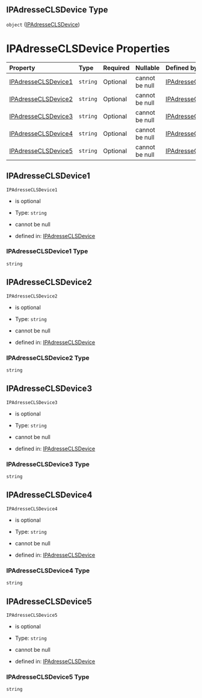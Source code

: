 ## IPAdresseCLSDevice Type

`object` ([IPAdresseCLSDevice](ipadresseclsdevice.md))

# IPAdresseCLSDevice Properties

| Property                                    | Type     | Required | Nullable       | Defined by                                                                                                                                                                                                                  |
| :------------------------------------------ | :------- | :------- | :------------- | :-------------------------------------------------------------------------------------------------------------------------------------------------------------------------------------------------------------------------- |
| [IPAdresseCLSDevice1](#ipadresseclsdevice1) | `string` | Optional | cannot be null | [IPAdresseCLSDevice](ipadresseclsdevice-properties-ipadresseclsdevice1.md "https://raw.githubusercontent.com/conuti-gmbh/bo4e-schema/master/schemas/v1/com/IPAdresseCLSDevice.schema.json#/properties/IPAdresseCLSDevice1") |
| [IPAdresseCLSDevice2](#ipadresseclsdevice2) | `string` | Optional | cannot be null | [IPAdresseCLSDevice](ipadresseclsdevice-properties-ipadresseclsdevice2.md "https://raw.githubusercontent.com/conuti-gmbh/bo4e-schema/master/schemas/v1/com/IPAdresseCLSDevice.schema.json#/properties/IPAdresseCLSDevice2") |
| [IPAdresseCLSDevice3](#ipadresseclsdevice3) | `string` | Optional | cannot be null | [IPAdresseCLSDevice](ipadresseclsdevice-properties-ipadresseclsdevice3.md "https://raw.githubusercontent.com/conuti-gmbh/bo4e-schema/master/schemas/v1/com/IPAdresseCLSDevice.schema.json#/properties/IPAdresseCLSDevice3") |
| [IPAdresseCLSDevice4](#ipadresseclsdevice4) | `string` | Optional | cannot be null | [IPAdresseCLSDevice](ipadresseclsdevice-properties-ipadresseclsdevice4.md "https://raw.githubusercontent.com/conuti-gmbh/bo4e-schema/master/schemas/v1/com/IPAdresseCLSDevice.schema.json#/properties/IPAdresseCLSDevice4") |
| [IPAdresseCLSDevice5](#ipadresseclsdevice5) | `string` | Optional | cannot be null | [IPAdresseCLSDevice](ipadresseclsdevice-properties-ipadresseclsdevice5.md "https://raw.githubusercontent.com/conuti-gmbh/bo4e-schema/master/schemas/v1/com/IPAdresseCLSDevice.schema.json#/properties/IPAdresseCLSDevice5") |

## IPAdresseCLSDevice1



`IPAdresseCLSDevice1`

*   is optional

*   Type: `string`

*   cannot be null

*   defined in: [IPAdresseCLSDevice](ipadresseclsdevice-properties-ipadresseclsdevice1.md "https://raw.githubusercontent.com/conuti-gmbh/bo4e-schema/master/schemas/v1/com/IPAdresseCLSDevice.schema.json#/properties/IPAdresseCLSDevice1")

### IPAdresseCLSDevice1 Type

`string`

## IPAdresseCLSDevice2



`IPAdresseCLSDevice2`

*   is optional

*   Type: `string`

*   cannot be null

*   defined in: [IPAdresseCLSDevice](ipadresseclsdevice-properties-ipadresseclsdevice2.md "https://raw.githubusercontent.com/conuti-gmbh/bo4e-schema/master/schemas/v1/com/IPAdresseCLSDevice.schema.json#/properties/IPAdresseCLSDevice2")

### IPAdresseCLSDevice2 Type

`string`

## IPAdresseCLSDevice3



`IPAdresseCLSDevice3`

*   is optional

*   Type: `string`

*   cannot be null

*   defined in: [IPAdresseCLSDevice](ipadresseclsdevice-properties-ipadresseclsdevice3.md "https://raw.githubusercontent.com/conuti-gmbh/bo4e-schema/master/schemas/v1/com/IPAdresseCLSDevice.schema.json#/properties/IPAdresseCLSDevice3")

### IPAdresseCLSDevice3 Type

`string`

## IPAdresseCLSDevice4



`IPAdresseCLSDevice4`

*   is optional

*   Type: `string`

*   cannot be null

*   defined in: [IPAdresseCLSDevice](ipadresseclsdevice-properties-ipadresseclsdevice4.md "https://raw.githubusercontent.com/conuti-gmbh/bo4e-schema/master/schemas/v1/com/IPAdresseCLSDevice.schema.json#/properties/IPAdresseCLSDevice4")

### IPAdresseCLSDevice4 Type

`string`

## IPAdresseCLSDevice5



`IPAdresseCLSDevice5`

*   is optional

*   Type: `string`

*   cannot be null

*   defined in: [IPAdresseCLSDevice](ipadresseclsdevice-properties-ipadresseclsdevice5.md "https://raw.githubusercontent.com/conuti-gmbh/bo4e-schema/master/schemas/v1/com/IPAdresseCLSDevice.schema.json#/properties/IPAdresseCLSDevice5")

### IPAdresseCLSDevice5 Type

`string`
